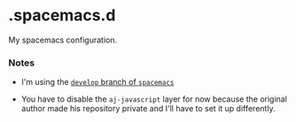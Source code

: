 # .spacemacs.d

My spacemacs configuration.

### Notes

* I'm using the [`develop` branch of `spacemacs`](https://github.com/syl20bnr/spacemacs/tree/develop)

* You have to disable the `aj-javascript` layer for now because the original author
made his repository private and I'll have to set it up differently.
